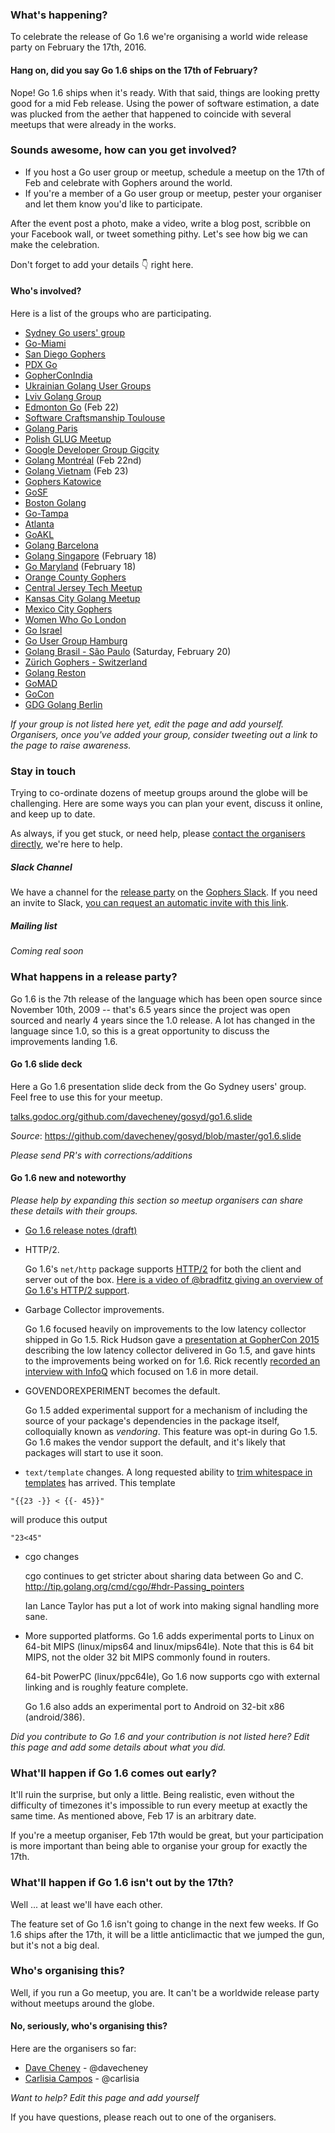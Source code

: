 ### What's happening?
To celebrate the release of Go 1.6 we're organising a world wide release party on February the 17th, 2016. 

#### Hang on, did you say Go 1.6 ships on the 17th of February?
Nope! Go 1.6 ships when it's ready. With that said, things are looking pretty good for a mid Feb release. Using the power of software estimation, a date was plucked from the aether that happened to coincide with several meetups that were already in the works.

### Sounds awesome, how can you get involved?
- If you host a Go user group or meetup, schedule a meetup on the 17th of Feb and celebrate with Gophers around the world.
- If you're a member of a Go user group or meetup, pester your organiser and let them know you'd like to participate.

After the event post a photo, make a video, write a blog post, scribble on your Facebook wall, or tweet something pithy. Let's see how big we can make the celebration.

Don't forget to add your details :point_down: right here.

#### Who's involved?
Here is a list of the groups who are participating.
- [Sydney Go users' group](http://www.meetup.com/golang-syd/events/228276309/)
- [Go-Miami](http://www.meetup.com/Go-Miami/events/228280324/)
- [San Diego Gophers](http://www.meetup.com/sdgophers/events/228129827/)
- [PDX Go](http://www.meetup.com/PDX-Go/events/228220792/)
- [GopherConIndia](http://www.gophercon.in/)
- [Ukrainian Golang User Groups](http://www.meetup.com/uagolang/events/228343484/)
- [Lviv Golang Group](http://www.meetup.com/Lviv-Golang-Group/events/228344940/)
- [Edmonton Go](https://edmontongo.org/) (Feb 22)
- [Software Craftsmanship Toulouse](http://www.meetup.com/fr-FR/Software-Craftsmanship-Toulouse/events/228285655/)
- [Golang Paris](http://www.meetup.com/fr-FR/Golang-Paris/events/228563347/)
- [Polish GLUG Meetup](http://www.meetup.com/GoLang-User-Group-Wroclaw/events/228369658/)
- [Google Developer Group Gigcity](http://www.meetup.com/GDG-Gigcity/events/228373161/)
- [Golang Montréal](https://golangmontreal.org) (Feb 22nd)
- [Golang Vietnam](https://www.facebook.com/events/1651152271814093/) (Feb 23)
- [Gophers Katowice](http://www.meetup.com/Gophers-Katowice/events/228375778/)
- [GoSF](http://www.meetup.com/golangsf/events/226090306/)
- [Boston Golang](http://www.meetup.com/Boston-Go-lang-User-Group/events/228398963/)
- [Go-Tampa](http://www.meetup.com/Go-Tampa/events/227365472/)
- [Atlanta](http://www.meetup.com/Go-Users-Group-Atlanta/events/228336134/)
- [GoAKL](http://www.meetup.com/Go-AKL/events/228436705/)
- [Golang Barcelona](http://www.meetup.com/es-ES/Golang-Barcelona/events/228438675/)
- [Golang Singapore](http://www.meetup.com/golangsg/events/228148961/) (February 18)
- [Go Maryland](http://www.meetup.com/Go-Maryland/events/228445301/) (February 18)
- [Orange County Gophers](http://www.meetup.com/Orange-County-Gophers/events/228458630/)
- [Central Jersey Tech Meetup](http://www.meetup.com/Central-Jersey-Tech-Meetup/events/228461491/)
- [Kansas City Golang Meetup](http://www.meetup.com/Kansas-City-Go-lang-Meetup/events/228467750/)
- [Mexico City Gophers](http://www.meetup.com/GophersMX/events/228478343/)
- [Women Who Go London](http://www.meetup.com/Women-Who-Go-London/events/228254901/)
- [Go Israel](http://www.meetup.com/Go-Israel/events/228520409/)
- [Go User Group Hamburg](http://www.meetup.com/Go-User-Group-Hamburg/events/228370048/)
- [Golang Brasil - São Paulo](http://www.meetup.com/golangbr/events/228525183/) (Saturday, February 20)
- [Zürich Gophers - Switzerland](http://www.meetup.com/Zurich-Gophers/events/228578365/)
- [Golang Reston](http://www.meetup.com/Golang-Reston/events/228252844/)
- [GoMAD](http://www.meetup.com/go-mad/events/228591957/)
- [GoCon](http://gocon.connpass.com/event/26572/)
- [GDG Golang Berlin](http://www.meetup.com/golang-users-berlin/events/228632499/)

_If your group is not listed here yet, edit the page and add yourself._
_Organisers, once you've added your group, consider tweeting out a link to the page to raise awareness._

### Stay in touch

Trying to co-ordinate dozens of meetup groups around the globe will be challenging. Here are some ways you can plan your event, discuss it online, and keep up to date. 

As always, if you get stuck, or need help, please [contact the organisers directly](https://github.com/golang/go/wiki/Go-1.6-release-party#no-seriously-whos-organising-this), we're here to help.

##### Slack Channel
We have a channel for the [release party](https://gophers.slack.com/messages/go-release-party/) on the [Gophers Slack](https://gophers.slack.com/messages/go-release-party/). If you need an invite to Slack, [you can request an automatic invite with this link](https://gophersinvite.herokuapp.com/).

##### Mailing list
_Coming real soon_

### What happens in a release party?
Go 1.6 is the 7th release of the language which has been open source since November 10th, 2009 -- that's 6.5 years since the project was open sourced and nearly 4 years since the 1.0 release.
A lot has changed in the language since 1.0, so this is a great opportunity to discuss the improvements landing 1.6.

#### Go 1.6 slide deck
Here a Go 1.6 presentation slide deck from the Go Sydney users' group. Feel free to use this for your meetup.

[talks.godoc.org/github.com/davecheney/gosyd/go1.6.slide](http://talks.godoc.org/github.com/davecheney/gosyd/go1.6.slide)

_Source_: https://github.com/davecheney/gosyd/blob/master/go1.6.slide

_Please send PR's with corrections/additions_

#### Go 1.6 new and noteworthy

_Please help by expanding this section so meetup organisers can share these details with their groups._

- [Go 1.6 release notes (draft)](http://tip.golang.org/doc/go1.6)
- HTTP/2.

  Go 1.6's `net/http` package supports [HTTP/2](https://http2.golang.org/) for both the client and server out of the box.
  [Here is a video of @bradfitz giving an overview of Go 1.6's HTTP/2 support](https://www.youtube.com/watch?v=gukAZO1fqZQ).
- Garbage Collector improvements.

  Go 1.6 focused heavily on improvements to the low latency collector shipped in Go 1.5.
  Rick Hudson gave a [presentation at GopherCon 2015](https://www.youtube.com/watch?v=aiv1JOfMjm0) describing the low latency collector delivered in Go 1.5, and gave hints to the improvements being worked on for 1.6.
  Rick recently [recorded an interview with InfoQ](http://www.infoq.com/interviews/hudson-go-gc) which focused on 1.6 in more detail.
- GOVENDOREXPERIMENT becomes the default.

  Go 1.5 added experimental support for a mechanism of including the source of your package's dependencies in the package itself, colloquially known as _vendoring_. This feature was opt-in during Go 1.5.
  Go 1.6 makes the vendor support the default, and it's likely that packages will start to use it soon.

- `text/template` changes.
  A long requested ability to [trim whitespace in templates](http://tip.golang.org/pkg/text/template/#hdr-Text_and_spaces) has arrived. This template 

 `"{{23 -}} < {{- 45}}"`

 will produce this output

 `"23<45"` 

- cgo changes

  cgo continues to get stricter about sharing data between Go and C. http://tip.golang.org/cmd/cgo/#hdr-Passing_pointers

  Ian Lance Taylor has put a lot of work into making signal handling more sane. 

- More supported platforms.
  Go 1.6 adds experimental ports to Linux on 64-bit MIPS (linux/mips64 and linux/mips64le). Note that this is 64 bit MIPS, not the older 32 bit MIPS commonly found in routers.

  64-bit PowerPC (linux/ppc64le), Go 1.6 now supports cgo with external linking and is roughly feature complete.

  Go 1.6 also adds an experimental port to Android on 32-bit x86 (android/386). 

_Did you contribute to Go 1.6 and your contribution is not listed here? Edit this page and add some details about what you did._

### What'll happen if Go 1.6 comes out early?
It'll ruin the surprise, but only a little. Being realistic, even without the difficulty of timezones it's impossible to run every meetup at exactly the same time. As mentioned above, Feb 17 is an arbitrary date.

If you're a meetup organiser, Feb 17th would be great, but your participation is more important than being able to organise your group for exactly the 17th.

### What'll happen if Go 1.6 isn't out by the 17th?
Well ... at least we'll have each other. 

The feature set of Go 1.6 isn't going to change in the next few weeks. If Go 1.6 ships after the 17th, it will be a little anticlimactic that we jumped the gun, but it's not a big deal.

### Who's organising this?
Well, if you run a Go meetup, you are. It can't be a worldwide release party without meetups around the globe.

#### No, seriously, who's organising this?
Here are the organisers so far:
- [Dave Cheney](mailto://dave@cheney.net) - @davecheney
- [Carlisia Campos](mailto://carlisia@golangbridge.org) - @carlisia

_Want to help? Edit this page and add yourself_

If you have questions, please reach out to one of the organisers.